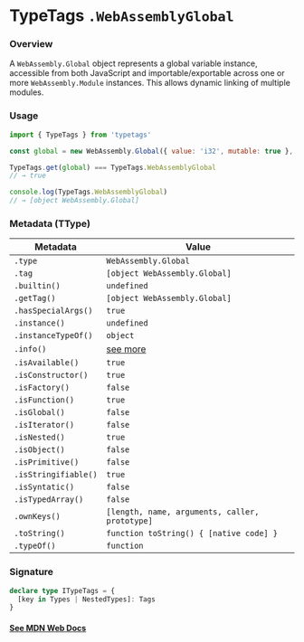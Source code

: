 # TypeTags `.WebAssemblyGlobal`

### Overview

A `WebAssembly.Global` object represents a global variable instance, accessible from both JavaScript and importable/exportable across one or more `WebAssembly.Module` instances. This allows dynamic linking of multiple modules.

### Usage

```js
import { TypeTags } from 'typetags'

const global = new WebAssembly.Global({ value: 'i32', mutable: true }, 0)

TypeTags.get(global) === TypeTags.WebAssemblyGlobal
// → true

console.log(TypeTags.WebAssemblyGlobal)
// → [object WebAssembly.Global]
```

### Metadata (TType)

| Metadata             | Value                                          |
| -------------------- | ---------------------------------------------- |
| `.type`              | `WebAssembly.Global`                           |
| `.tag`               | `[object WebAssembly.Global]`                  |
| `.builtin()`         | `undefined`                                    |
| `.getTag()`          | `[object WebAssembly.Global]`                  |
| `.hasSpecialArgs()`  | `true`                                         |
| `.instance()`        | `undefined`                                    |
| `.instanceTypeOf()`  | `object`                                       |
| `.info()`            | [see more]()                                   |
| `.isAvailable()`     | `true`                                         |
| `.isConstructor()`   | `true`                                         |
| `.isFactory()`       | `false`                                        |
| `.isFunction()`      | `true`                                         |
| `.isGlobal()`        | `false`                                        |
| `.isIterator()`      | `false`                                        |
| `.isNested()`        | `true`                                         |
| `.isObject()`        | `false`                                        |
| `.isPrimitive()`     | `false`                                        |
| `.isStringifiable()` | `true`                                         |
| `.isSyntatic()`      | `false`                                        |
| `.isTypedArray()`    | `false`                                        |
| `.ownKeys()`         | `[length, name, arguments, caller, prototype]` |
| `.toString()`        | `function toString() { [native code] }`        |
| `.typeOf()`          | `function`                                     |

### Signature

```ts
declare type ITypeTags = {
  [key in Types | NestedTypes]: Tags
}
```

#### [See MDN Web Docs](https://developer.mozilla.org/en-US/docs/Web/JavaScript/Reference/Global_Objects/WebAssembly/Global)
